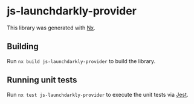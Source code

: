 # js-launchdarkly-provider

This library was generated with [Nx](https://nx.dev).

## Building

Run `nx build js-launchdarkly-provider` to build the library.

## Running unit tests

Run `nx test js-launchdarkly-provider` to execute the unit tests via [Jest](https://jestjs.io).
